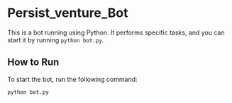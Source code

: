 # Persist_venture_Bot

This is a bot running using Python. It performs specific tasks, and you can start it by running `python bot.py`.

## How to Run
To start the bot, run the following command:

```bash
python bot.py
